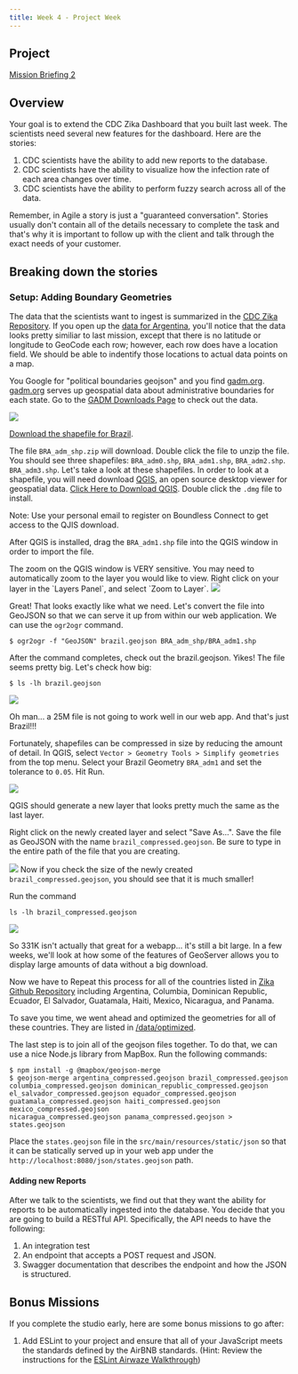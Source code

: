 ```yaml
---
title: Week 4 - Project Week
---
```


## Project

[Mission Briefing 2](../../materials/week04/zika_mission_briefing-mission_2.pdf)

## Overview

Your goal is to extend the CDC Zika Dashboard that you built last week.  The scientists need several new features for the dashboard.  Here are the stories:

1. CDC scientists have the ability to add new reports to the database.
2. CDC scientists have the  ability to visualize how the infection rate of each area changes over time.
3. CDC scientists have the ability to perform fuzzy search across all of the data.

<aside class="aside-note" markdown="1">
  Remember, in Agile a story is just a "guaranteed conversation".  Stories usually don't contain all of the details necessary to complete the task and that's why it is important to follow up with the client and talk through the exact needs of your customer.
</aside>

## Breaking down the stories

### Setup: Adding Boundary Geometries

The data that the scientists want to ingest is summarized in the [CDC Zika Repository](https://github.com/cdcepi/zika).  If you open up the [data for Argentina](https://github.com/cdcepi/zika/blob/master/Argentina/Surveillance_Bulletin/data/Surveillance_Bulletin_01_2017-01-12.csv), you'll notice that the data looks pretty similiar to last mission, except that there is no latitude or longitude to GeoCode each row; however, each row does have a location field.  We should be able to indentify those locations to actual data points on a map.

You Google for "political boundaries geojson" and you find [gadm.org](http://www.gadm.org/).  [gadm.org](http://www.gadm.org/country) serves up geospatial data about administrative boundaries for each state.  Go to the [GADM Downloads Page](http://www.gadm.org/country) to check out the data. 

<img src="../../materials/week04/GADM_download_page.png"></img>

[Download the shapefile for Brazil](http://biogeo.ucdavis.edu/data/gadm2.8/shp/BRA_adm_shp.zip).

The file `BRA_adm_shp.zip` will download.  Double click the file to unzip the file.  You should see three shapefiles: `BRA_adm0.shp`, `BRA_adm1.shp`, `BRA_adm2.shp`. `BRA_adm3.shp`.  Let's take a look at these shapefiles.  In order to look at a shapefile, you will need download [QGIS](https://qgis.org/en/site/), an open source desktop viewer for geospatial data.  [Click Here to Download QGIS](https://connect.boundlessgeo.com/Downloads).  Double click the `.dmg` file to install.

<aside class="aside-note" markdown="1">
  Note: Use your personal email to register on Boundless Connect to get access to the QJIS download.
</aside>

After QGIS is installed, drag the `BRA_adm1.shp` file into the QGIS window in order to import the file. 

<aside class="aside-note" markdown="1">
  The zoom on the QGIS window is VERY sensitive.  You may need to automatically zoom to the layer you would like to view.  Right click on your layer in the `Layers Panel`, and select `Zoom to Layer`.
  <img src="../../materials/week04/QGIS_zoom_to_layer.png"></img>
</aside>

Great! That looks exactly like what we need.  Let's convert the file into GeoJSON so that we can serve it up from within our web application.  We can use the `ogr2ogr` command.

```
$ ogr2ogr -f "GeoJSON" brazil.geojson BRA_adm_shp/BRA_adm1.shp
```

After the command completes, check out the brazil.geojson.  Yikes! The file seems pretty big.  Let's check how big:

```
$ ls -lh brazil.geojson
```

<img src="../../materials/week04/CLI_check_file_size.png"></img>

Oh man... a 25M file is not going to work well in our web app.  And that's just Brazil!!! 

Fortunately, shapefiles can be compressed in size by reducing the amount of detail.  In QGIS, select `Vector > Geometry Tools > Simplify geometries` from the top menu.  Select your Brazil Geometry `BRA_adm1` and set the tolerance to `0.05`.  Hit Run.

<img src="../../materials/week04/QGIS_simplify_geometries.png"></img>

QGIS should generate a new layer that looks pretty much the same as the last layer.

Right click on the newly created layer and select "Save As...".  Save the file as GeoJSON with the name `brazil_compressed.geojson`.  Be sure to type in the entire path of the file that you are creating.

<img src="../../materials/week04/QGIS_save_as.png"></img>
Now if you check the size of the newly created `brazil_compressed.geojson`, you should see that it is much smaller!

Run the command
```
ls -lh brazil_compressed.geojson
```

<img src="../../materials/week04/CLI_check_compressed_file_size.png"></img>

<aside class="aside-note" markdown="1">
  So 331K isn't actually that great for a webapp... it's still a bit large.  In a few weeks, we'll look at how some of the features of GeoServer allows you to display large amounts of data without a big download. 
</aside>

Now we have to Repeat this process for all of the countries listed in [Zika Github Repository](https://github.com/cdcepi/zika) including Argentina, Columbia, Dominican Republic, Ecuador, El Salvador, Guatamala, Haiti, Mexico, Nicaragua, and Panama.  

To save you time, we went ahead and optimized the geometries for all of these countries.  They are listed in [/data/optimized](https://gitlab.com/LaunchCodeTraining/zika-cdc-dashboard/tree/week2-starter).

The last step is to join all of the geojson files together.  To do that, we can use a nice Node.js library from MapBox.  Run the following commands:
```
$ npm install -g @mapbox/geojson-merge
$ geojson-merge argentina_compressed.geojson brazil_compressed.geojson columbia_compressed.geojson dominican_republic_compressed.geojson el_salvador_compressed.geojson equador_compressed.geojson guatamala_compressed.geojson haiti_compressed.geojson mexico_compressed.geojson
nicaragua_compressed.geojson panama_compressed.geojson > states.geojson
```

Place the `states.geojson` file in the `src/main/resources/static/json` so that it can be statically served up in your web app under the `http://localhost:8080/json/states.geojson` path.

#### Adding new Reports

After we talk to the scientists, we find out that they want the ability for reports to be automatically ingested into the database.  You decide that you are going to build a RESTful API. Specifically, the API needs to have the following:
1. An integration test
2. An endpoint that accepts a POST request and JSON.
3. Swagger documentation that describes the endpoint and how the JSON is structured.



## Bonus Missions

If you complete the studio early, here are some bonus missions to go after:
1. Add ESLint to your project and ensure that all of your JavaScript meets the standards defined by the AirBNB standards. (Hint: Review the instructions for the [ESLint Airwaze Walkthrough](../../walkthroughs/eslint-airwaze))
